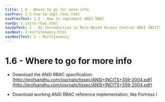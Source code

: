 ```yaml
---
title: 1.6 - Where to go for more info
navPrev: 1.5-how-to-impl-rbac.html
navPrevText: 1.5 - How to implement ANSI RBAC
navUp: 1-intro-rbac.html
navUpText: 1 - An Introduction to Role-Based Access Control ANSI INCITS 359-2004
navNext: 2-multitenancy.html
navNextText: 2 - Multitenancy
---
```


# 1.6 - Where to go for more info

* Download the ANSI RBAC specification: [http://profsandhu.com/journals/tissec/ANSI+INCITS+359-2004.pdf](http://profsandhu.com/journals/tissec/ANSI+INCITS+359-2004.pdf)

* Download working ANSI RBAC reference implementation, like Fortress ! 
